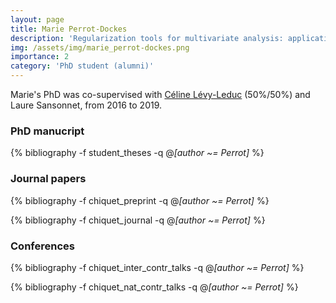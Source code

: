 ```yaml
---
layout: page
title: Marie Perrot-Dockes
description: 'Regularization tools for multivariate analysis: application to multi-omics (2016-2019)'
img: /assets/img/marie_perrot-dockes.png
importance: 2
category: 'PhD student (alumni)'
---
```


Marie's PhD was co-supervised with [Céline
Lévy-Leduc](https://www6.inra.fr/mia-paris/Equipes/Membres/Celine-Levy-Leduc)
(50%/50%) and Laure Sansonnet, from 2016 to 2019.

### PhD manucript

<div class="publications">

{% bibliography -f student_theses -q @*[author ~= Perrot]* %}

</div>

### Journal papers

<div class="publications">

{% bibliography -f chiquet_preprint -q @*[author ~= Perrot]* %}

{% bibliography -f chiquet_journal -q @*[author ~= Perrot]* %}

</div>


### Conferences

<div class="publications">

{% bibliography -f chiquet_inter_contr_talks -q @*[author ~= Perrot]* %}

{% bibliography -f chiquet_nat_contr_talks -q @*[author ~= Perrot]* %}

</div>
